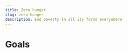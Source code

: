```yaml
---
title: Zero hunger
slug: zero-hunger
description: End poverty in all its forms everywhere
---
```


# Goals
